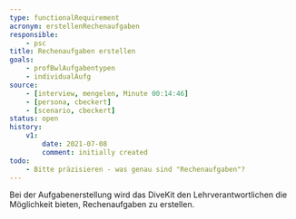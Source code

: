 ```yaml
---
type: functionalRequirement
acronym: erstellenRechenaufgaben
responsible: 
    - psc
title: Rechenaufgaben erstellen
goals: 
    - profBwlAufgabentypen
    - individualAufg
source:
    - [interview, mengelen, Minute 00:14:46]
    - [persona, cbeckert]
    - [scenario, cbeckert]
status: open
history:
    v1:
        date: 2021-07-08
        comment: initially created
todo: 
    - Bitte präzisieren - was genau sind "Rechenaufgaben"?
---
```


Bei der Aufgabenerstellung wird das DiveKit den Lehrverantwortlichen die Möglichkeit bieten, Rechenaufgaben zu erstellen.
